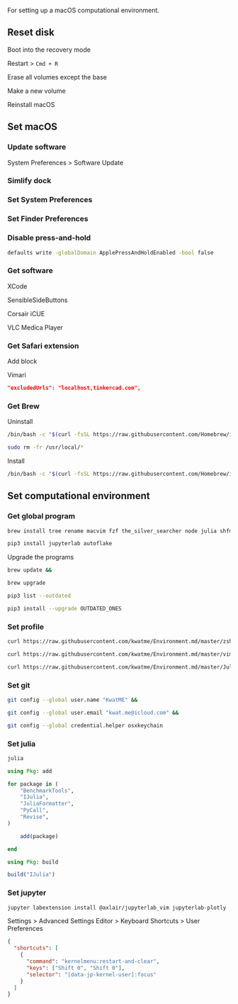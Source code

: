 For setting up a macOS computational environment.

## Reset disk

Boot into the recovery mode

Restart > `Cmd + R`

Erase all volumes except the base

Make a new volume

Reinstall macOS

## Set macOS

### Update software

System Preferences > Software Update

### Simlify dock

### Set System Preferences

### Set Finder Preferences

### Disable press-and-hold

```sh
defaults write -globalDomain ApplePressAndHoldEnabled -bool false
```

### Get software

XCode

SensibleSideButtons

Corsair iCUE

VLC Medica Player

### Get Safari extension

Add block

Vimari

```json
"excludedUrls": "localhost,tinkercad.com",
```


### Get Brew

Uninstall

```sh
/bin/bash -c "$(curl -fsSL https://raw.githubusercontent.com/Homebrew/install/master/uninstall.sh)" &&

sudo rm -fr /usr/local/*
```

Install

```sh
/bin/bash -c "$(curl -fsSL https://raw.githubusercontent.com/Homebrew/install/master/install.sh)"
```

## Set computational environment

### Get global program

```sh
brew install tree rename macvim fzf the_silver_searcher node julia shfmt isort black pandoc wkhtmltopdf

pip3 install jupyterlab autoflake
```

Upgrade the programs

```sh
brew update &&

brew upgrade
```

```sh
pip3 list --outdated
```

```sh
pip3 install --upgrade OUTDATED_ONES
```

### Set profile

```sh
curl https://raw.githubusercontent.com/kwatme/Environment.md/master/zshrc > ~/.zshrc &&

curl https://raw.githubusercontent.com/kwatme/Environment.md/master/vimrc > ~/.vimrc &&

curl https://raw.githubusercontent.com/kwatme/Environment.md/master/JuliaFormatter.toml > ~/.JuliaFormatter.toml
```

### Set git

```sh
git config --global user.name "KwatME" &&

git config --global user.email "kwat.me@icloud.com" &&

git config --global credential.helper osxkeychain
```

### Set julia

```sh
julia
```

```julia
using Pkg: add

for package in (
    "BenchmarkTools",
    "IJulia",
    "JuliaFormatter",
    "PyCall",
    "Revise",
)

    add(package)

end

using Pkg: build

build("IJulia")
```

### Set jupyter

```sh
jupyter labextension install @axlair/jupyterlab_vim jupyterlab-plotly
```

Settings > Advanced Settings Editor > Keyboard Shortcuts > User Preferences

```json
{
  "shortcuts": [
    {
      "command": "kernelmenu:restart-and-clear",
      "keys": ["Shift 0", "Shift 0"],
      "selector": "[data-jp-kernel-user]:focus"
    }
  ]
}
```

